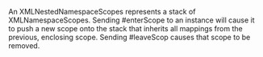 An XMLNestedNamespaceScopes represents a stack of XMLNamespaceScopes. Sending #enterScope to an instance will cause it to push a new scope onto the stack that inherits all mappings from the previous, enclosing scope. Sending #leaveScop causes that scope to be removed.